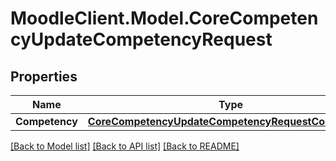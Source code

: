 # MoodleClient.Model.CoreCompetencyUpdateCompetencyRequest

## Properties

Name | Type | Description | Notes
------------ | ------------- | ------------- | -------------
**Competency** | [**CoreCompetencyUpdateCompetencyRequestCompetency**](CoreCompetencyUpdateCompetencyRequestCompetency.md) |  | 

[[Back to Model list]](../README.md#documentation-for-models) [[Back to API list]](../README.md#documentation-for-api-endpoints) [[Back to README]](../README.md)

